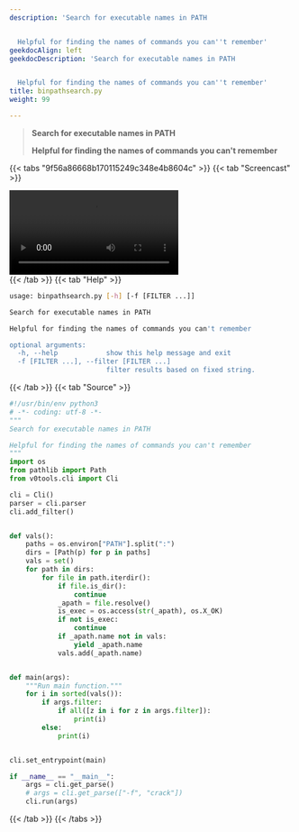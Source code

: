 ```yaml
---
description: 'Search for executable names in PATH


  Helpful for finding the names of commands you can''t remember'
geekdocAlign: left
geekdocDescription: 'Search for executable names in PATH


  Helpful for finding the names of commands you can''t remember'
title: binpathsearch.py
weight: 99

---
```


> **Search for executable names in PATH**
> 
> **Helpful for finding the names of commands you can't remember**

{{< tabs "9f56a86668b170115249c348e4b8604c" >}}
{{< tab "Screencast" >}}
<div class="video-container">
<video controls autoplay="true" loop="true">
<source src="/cli/binpathsearch.py.webm" type="video/webm">
</video>
</div>
{{< /tab >}}
{{< tab "Help" >}}

```bash
usage: binpathsearch.py [-h] [-f [FILTER ...]]

Search for executable names in PATH

Helpful for finding the names of commands you can't remember

optional arguments:
  -h, --help            show this help message and exit
  -f [FILTER ...], --filter [FILTER ...]
                        filter results based on fixed string.
```

{{< /tab >}}
{{< tab "Source" >}}

```python
#!/usr/bin/env python3
# -*- coding: utf-8 -*-
"""
Search for executable names in PATH

Helpful for finding the names of commands you can't remember
"""
import os
from pathlib import Path
from v0tools.cli import Cli

cli = Cli()
parser = cli.parser
cli.add_filter()


def vals():
    paths = os.environ["PATH"].split(":")
    dirs = [Path(p) for p in paths]
    vals = set()
    for path in dirs:
        for file in path.iterdir():
            if file.is_dir():
                continue
            _apath = file.resolve()
            is_exec = os.access(str(_apath), os.X_OK)
            if not is_exec:
                continue
            if _apath.name not in vals:
                yield _apath.name
            vals.add(_apath.name)


def main(args):
    """Run main function."""
    for i in sorted(vals()):
        if args.filter:
            if all([z in i for z in args.filter]):
                print(i)
        else:
            print(i)


cli.set_entrypoint(main)

if __name__ == "__main__":
    args = cli.get_parse()
    # args = cli.get_parse(["-f", "crack"])
    cli.run(args)

```

{{< /tab >}}
{{< /tabs >}}
